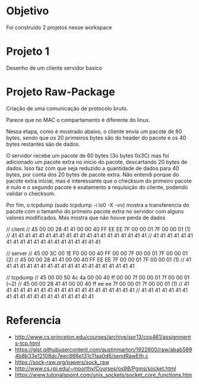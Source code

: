 # Objetivo

Foi construido 2 projetos nesse workspace

# Projeto 1

Desenho de um cliente servidor basico

# Projeto Raw-Package

Criação de uma comunicação de protocolo bruto.

Parece que no MAC o compartamento é diferente do linux.

Nessa etapa, como é mostrado abaixo, o cliente envia um pacote de 60 bytes, sendo que os 20 primeiros bytes são do header do pacote e os 40 bytes restantes são de dados.

O servidor recebe um pacote de 60 bytes (3o bytes 0x3C) mas foi adicionado um pacote extra no inicio do pacote, descartando 20 bytes de dados. Isso faz com que seja reduzido a quantidade de dados para 40 bytes, por conta dos 20 bytes de pacote extra. Não entendi porque do pacote extra inicial, mas é interessante que o checksum do primeiro pacote é nulo e o segundo pacote é exatamento a requisição do cliente, podendo validar o checksum.

Por fim, o tcpdump (sudo tcpdump -i lo0 -X -vv) mostra a transferencia do pacote com o tamanho do primeiro pacote extra no servidor com alguns valores modificados. Mas mostra que não houve perda de dados

// client
// 45 00 00 28 41 41 00 00 40 FF EE EE 7F 00 00 01 7F 00 00 01 (1)
// 41 41 41 41 41 41 41 41 41 41 41 41 41 41 41 41 41 41 41 41
// 41 41 41 41 41 41 41 41 41 41 41 41 41 41 41 41 41 41 41 41

// server
// 45 00 3C 00 1E F0 00 00 40 FF 00 00 7F 00 00 01 7F 00 00 01 (2)
// 45 00 00 28 41 41 00 00 40 FF EE EE 7F 00 00 01 7F 00 00 01 (1)
// 41 41 41 41 41 41 41 41 41 41 41 41 41 41 41 41 41 41 41 41

// tcpdump
// 45 00 00 50 4c 4a 00 00 40 ff 00 00 7f 00 00 01 7f 00 00 01 (~2)
// 45 00 00 28 41 41 00 00 40 ff ee ee 7f 00 00 01 7f 00 00 01 (1)
// 41 41 41 41 41 41 41 41 41 41 41 41 41 41 41 41 41 41 41 41
// 41 41 41 41 41 41 41 41 41 41 41 41 41 41 41 41 41 41 41 41

# Referencia

- http://www.cs.princeton.edu/courses/archive/spr13/cos461/assignments-tcp.html
- https://gist.githubusercontent.com/austinmarton/1922600/raw/abab5894b8b33e12108dc7eec866e131c11aa0d6/sendRawEth.c
- https://sock-raw.org/papers/sock_raw
- http://www.cs.rpi.edu/~moorthy/Courses/os98/Pgms/socket.html
- https://www.tutorialspoint.com/unix_sockets/socket_core_functions.htm
